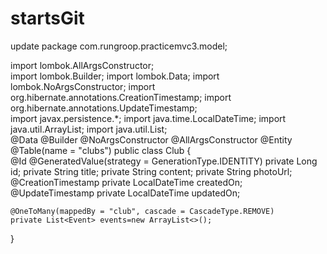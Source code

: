 # startsGit
update
package com.rungroop.practicemvc3.model;


import lombok.AllArgsConstructor;
<br>
import lombok.Builder;
import lombok.Data;
import lombok.NoArgsConstructor;
import org.hibernate.annotations.CreationTimestamp;
import org.hibernate.annotations.UpdateTimestamp;
<br>
import javax.persistence.*;
import java.time.LocalDateTime;
import java.util.ArrayList;
import java.util.List;
<br>
@Data
@Builder
@NoArgsConstructor
@AllArgsConstructor
@Entity
@Table(name = "clubs")
public class Club {
<br>
    @Id
    @GeneratedValue(strategy = GenerationType.IDENTITY)
    private Long id;
    private String title;
    private String content;
    private String photoUrl;
    @CreationTimestamp
    private LocalDateTime createdOn;
    @UpdateTimestamp
    private LocalDateTime updatedOn;

    @OneToMany(mappedBy = "club", cascade = CascadeType.REMOVE)
    private List<Event> events=new ArrayList<>();


}
